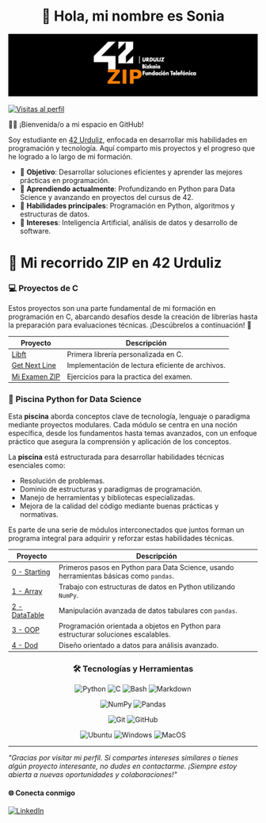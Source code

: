 <div align="center">
  <h1> 👋 Hola, mi nombre es Sonia</h1>
  <img src="./imagenes/42ZIP_urduliz.png" alt="Banner de 42 zip" />
</div>

<!-- Contador de visitas -->

[![Visitas al perfil](https://hits.seeyoufarm.com/api/count/incr/badge.svg?url=https%3A%2F%2Fgithub.com%2Fsvarelavila&title=Visitas&edge_style=social)](https://hits.seeyoufarm.com)


👩‍💻 ¡Bienvenida/o a mi espacio en GitHub!

Soy estudiante en [42 Urduliz](https://www.42urduliz.com/), enfocada en desarrollar mis habilidades en programación y tecnología. Aquí comparto mis proyectos y el progreso que he logrado a lo largo de mi formación.  

- 🎯 **Objetivo**: Desarrollar soluciones eficientes y aprender las mejores prácticas en programación.
- 🌱 **Aprendiendo actualmente**: Profundizando en Python para Data Science y avanzando en proyectos del cursus de 42.
- 🔧 **Habilidades principales**: Programación en Python, algoritmos y estructuras de datos.
- 🚀 **Intereses**: Inteligencia Artificial, análisis de datos y desarrollo de software.

# 🚀 **Mi recorrido ZIP en 42 Urduliz**


### 💻 **Proyectos de C**

Estos proyectos son una parte fundamental de mi formación en programación en C, abarcando desafíos desde la creación de librerías hasta la preparación para evaluaciones técnicas. ¡Descúbrelos a continuación! 🚀

| **Proyecto** | **Descripción** |
|---|---|
| [Libft](https://github.com/svarelavila/LIBFT) | Primera librería personalizada en C. |
| [Get Next Line](https://github.com/svarelavila/get_next_line) | Implementación de lectura eficiente de archivos. |
| [Mi Examen ZIP](https://github.com/svarelavila/ExamZIP) | Ejercicios para la practica del examen. |

### 🐍 **Piscina Python for Data Science**

Esta **piscina** aborda conceptos clave de tecnología, lenguaje o paradigma mediante proyectos modulares. Cada módulo se centra en una noción específica, desde los fundamentos hasta temas avanzados, con un enfoque práctico que asegura la comprensión y aplicación de los conceptos.

La **piscina** está estructurada para desarrollar habilidades técnicas esenciales como:

- Resolución de problemas.
- Dominio de estructuras y paradigmas de programación.
- Manejo de herramientas y bibliotecas especializadas.
- Mejora de la calidad del código mediante buenas prácticas y normativas.

Es parte de una serie de módulos interconectados que juntos forman un programa integral para adquirir y reforzar estas habilidades técnicas.

| **Proyecto** | **Descripción** |
|---|---|
| [0 - Starting](https://github.com/svarelavila/Datascience-Starting) | Primeros pasos en Python para Data Science, usando herramientas básicas como `pandas`. |
| [1 - Array](https://github.com/svarelavila/Datascience-Array) | Trabajo con estructuras de datos en Python utilizando `NumPy`. |
| [2 - DataTable](https://github.com/svarelavila/Datascience-DataTable) | Manipulación avanzada de datos tabulares con `pandas`. |
| [3 - OOP](https://github.com/svarelavila/Datascience-OOP) | Programación orientada a objetos en Python para estructurar soluciones escalables. |
| [4 - Dod](https://github.com/svarelavila/Datascience-Dod) | Diseño orientado a datos para análisis avanzado. |

<div align="center">
  <h3>🛠️ Tecnologías y Herramientas</h3>
</div>

<p align="center">
  <img src="https://img.shields.io/badge/Python-3776AB?style=for-the-badge&logo=python&logoColor=white" alt="Python" />
  <img src="https://img.shields.io/badge/C-A8B9CC?style=for-the-badge&logo=c&logoColor=white" alt="C" />
  <img src="https://img.shields.io/badge/Bash-4EAA25?style=for-the-badge&logo=gnubash&logoColor=white" alt="Bash" />
  <img src="https://img.shields.io/badge/Markdown-000000?style=for-the-badge&logo=markdown&logoColor=white" alt="Markdown" />
</p>

<p align="center">
  <img src="https://img.shields.io/badge/NumPy-013243?style=for-the-badge&logo=numpy&logoColor=white" alt="NumPy" />
  <img src="https://img.shields.io/badge/Pandas-150458?style=for-the-badge&logo=pandas&logoColor=white" alt="Pandas" />
</p>

<p align="center">
  <img src="https://img.shields.io/badge/Git-F05032?style=for-the-badge&logo=git&logoColor=white" alt="Git" />
  <img src="https://img.shields.io/badge/GitHub-181717?style=for-the-badge&logo=github&logoColor=white" alt="GitHub" />
</p>

<p align="center">
  <img src="https://img.shields.io/badge/Ubuntu-E95420?style=for-the-badge&logo=ubuntu&logoColor=white" alt="Ubuntu" />
  <img src="https://img.shields.io/badge/Windows-0078D6?style=for-the-badge&logo=windows&logoColor=white" alt="Windows" />
  <img src="https://img.shields.io/badge/mac%20os-000000?style=for-the-badge&logo=macos&logoColor=F0F0F0" alt="MacOS" />
</p>

---
_"Gracias por visitar mi perfil. Si compartes intereses similares o tienes algún proyecto interesante, no dudes en contactarme. ¡Siempre estoy abierta a nuevas oportunidades y colaboraciones!"_

#### 🌐 **Conecta conmigo**

[![LinkedIn](https://img.shields.io/badge/LinkedIn-Perfil%20Profesional-blue?style=flat&logo=linkedin)](www.linkedin.com/in/soniavarelavila)


<!--
**svilavarela/svilavarela** is a ✨ _special_ ✨ repository because its `README.md` (this file) appears on your GitHub profile.

Here are some ideas to get you started:

- 🔭 I’m currently working on ...
- 🌱 I’m currently learning ...
- 👯 I’m looking to collaborate on ...
- 🤔 I’m looking for help with ...
- 💬 Ask me about ...
- 📫 How to reach me: ...
- 😄 Pronouns: ...
- ⚡ Fun fact: ...
-->
